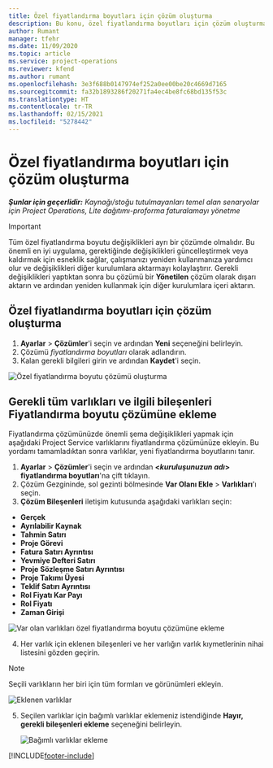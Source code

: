 ```yaml
---
title: Özel fiyatlandırma boyutları için çözüm oluşturma
description: Bu konu, özel fiyatlandırma boyutları için çözüm oluşturma hakkında bilgi sağlar.
author: Rumant
manager: tfehr
ms.date: 11/09/2020
ms.topic: article
ms.service: project-operations
ms.reviewer: kfend
ms.author: rumant
ms.openlocfilehash: 3e3f688b0147974ef252a0ee00be20c4669d7165
ms.sourcegitcommit: fa32b1893286f20271fa4ec4be8fc68bd135f53c
ms.translationtype: HT
ms.contentlocale: tr-TR
ms.lasthandoff: 02/15/2021
ms.locfileid: "5278442"
---
```

# <a name="create-a-solution-for-custom-pricing-dimensions"></a>Özel fiyatlandırma boyutları için çözüm oluşturma

 _**Şunlar için geçerlidir:** Kaynağı/stoğu tutulmayanları temel alan senaryolar için Project Operations, Lite dağıtımı-proforma faturalamayı yönetme_ 

>[!IMPORTANT]
>Tüm özel fiyatlandırma boyutu değişiklikleri ayrı bir çözümde olmalıdır. Bu önemli en iyi uygulama, gerektiğinde değişiklikleri güncelleştirmek veya kaldırmak için esneklik sağlar, çalışmanızı yeniden kullanmanıza yardımcı olur ve değişiklikleri diğer kurulumlara aktarmayı kolaylaştırır. Gerekli değişiklikleri yaptıktan sonra bu çözümü bir **Yönetilen** çözüm olarak dışarı aktarın ve ardından yeniden kullanmak için diğer kurulumlara içeri aktarın.

## <a name="create-a-solution-for-custom-pricing-dimensions"></a>Özel fiyatlandırma boyutları için çözüm oluşturma

1.  **Ayarlar** > **Çözümler**'i seçin ve ardından **Yeni** seçeneğini belirleyin.
2.  Çözümü *<your organization name> fiyatlandırma boyutları* olarak adlandırın.
3. Kalan gerekli bilgileri girin ve ardından **Kaydet**'i seçin.

  ![Özel fiyatlandırma boyutu çözümü oluşturma](./media/Creation-of-custom-pricing-dimension-solution.png)
 
## <a name="add-all-required-entities-and-related-components-to-the-pricing-dimension-solution"></a>Gerekli tüm varlıkları ve ilgili bileşenleri Fiyatlandırma boyutu çözümüne ekleme

Fiyatlandırma çözümünüzde önemli şema değişiklikleri yapmak için aşağıdaki Project Service varlıklarını fiyatlandırma çözümünüze ekleyin. Bu yordamı tamamladıktan sonra varlıklar, yeni fiyatlandırma boyutlarını tanır.

1.  **Ayarlar** > **Çözümler**'i seçin ve ardından **<*kuruluşunuzun adı*> fiyatlandırma boyutları**'na çift tıklayın.
2.  Çözüm Gezgininde, sol gezinti bölmesinde **Var Olanı Ekle** > **Varlıkları**'ı seçin.
3.  **Çözüm Bileşenleri** iletişim kutusunda aşağıdaki varlıkları seçin:
 
   - **Gerçek**
   - **Ayrılabilir Kaynak**
   - **Tahmin Satırı**
   - **Proje Görevi**
   - **Fatura Satırı Ayrıntısı**
   - **Yevmiye Defteri Satırı**
   - **Proje Sözleşme Satırı Ayrıntısı**
   - **Proje Takımı Üyesi**
   - **Teklif Satırı Ayrıntısı**
   - **Rol Fiyatı Kar Payı**
   - **Rol Fiyatı**
   - **Zaman Girişi**
 
   ![Var olan varlıkları özel fiyatlandırma boyutu çözümüne ekleme](./media/Existing-entities-to-PD-solution.png)
 
 4. Her varlık için eklenen bileşenleri ve her varlığın varlık kıymetlerinin nihai listesini gözden geçirin. 

   >[!NOTE]
   > Seçili varlıkların her biri için tüm formları ve görünümleri ekleyin.

  ![Eklenen varlıklar](./media/solution-component-selection.png)


5.  Seçilen varlıklar için bağımlı varlıklar eklemeniz istendiğinde **Hayır, gerekli bileşenleri ekleme** seçeneğini belirleyin.

    ![Bağımlı varlıklar ekleme](./media/Do-not-include-required.png)


[!INCLUDE[footer-include](../includes/footer-banner.md)]